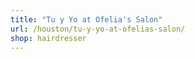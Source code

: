 ```yaml
---
title: "Tu y Yo at Ofelia's Salon"
url: /houston/tu-y-yo-at-ofelias-salon/
shop: hairdresser
---
```

